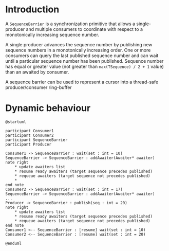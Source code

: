 # Introduction

A `SequenceBarrier` is a synchronization primitive that allows a single-producer and multiple consumers to coordinate
with respect to a monotonically increasing sequence number.

A single producer advances the sequence number by publishing new sequence numbers in a monotonically increasing order.
One or more consumers can query the last published sequence number and can wait until a particular sequence number
has been published. Sequence number has equal or greater value (not greater than `max(TSequence) / 2 + 1` value)
than an awaited by consumer.

A sequence barrier can be used to represent a cursor into a thread-safe producer/consumer ring-buffer

# Dynamic behaviour

```plantuml
@startuml

participant Consumer1
participant Consumer2
participant SequenceBarrier
participant Producer

Consumer1 -> SequenceBarrier : wait(set : int = 10)
SequenceBarrier -> SequenceBarrier : addAwaiter(Awaiter* awaiter)
note right
    * update awaiters list
    * resume ready awaiters (target sequence precedes published)
    * requeue awaiters (target sequence not precedes published)
    * 
end note
Consumer2 -> SequenceBarrier : wait(set : int = 17)
SequenceBarrier -> SequenceBarrier : addAwaiter(Awaiter* awaiter)
...
Producer -> SequenceBarrier : publish(seq : int = 20)
note right
    * update awaiters list
    * resume ready awaiters (target sequence precedes published)
    * requeue awaiters (target sequence not precedes published)
end note
Consumer1 <-- SequenceBarrier : [resume] wait(set : int = 10)
Consumer2 <-- SequenceBarrier : [resume] wait(set : int = 20)

@enduml
```